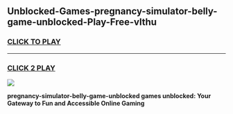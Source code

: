 
## Unblocked-Games-pregnancy-simulator-belly-game-unblocked-Play-Free-vlthu
<h3>
<a href="https://premium76.site?title=pregnancy-simulator-belly-game-unblocked&ref=18A">CLICK TO PLAY</a></h3>
<hr>

<h3>
<a href="https://premium76.site?title=pregnancy-simulator-belly-game-unblocked&ref=18A">CLICK 2 PLAY</a>
  
</h3>

<a href="https://premium76.site?title=pregnancy-simulator-belly-game-unblocked&ref=18A"><img src="https://clearcache.store/games.png"></a>


**pregnancy-simulator-belly-game-unblocked games unblocked: Your Gateway to Fun and Accessible Online Gaming**
